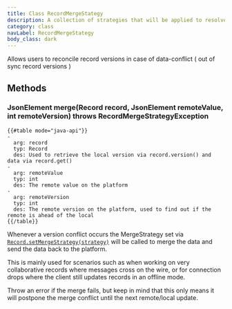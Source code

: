 ```yaml
---
title: Class RecordMergeStategy
description: A collection of strategies that will be applied to resolve data-conflicts
category: class
navLabel: RecordMergeStategy
body_class: dark
---
```


Allows users to reconcile record versions in case of data-conflict ( out of sync record versions )

## Methods

### JsonElement merge(Record record, JsonElement remoteValue, int remoteVersion) throws RecordMergeStrategyException


```
{{#table mode="java-api"}}
-
  arg: record
  typ: Record
  des: Used to retrieve the local version via record.version() and data via record.get()
-
  arg: remoteValue
  typ: int
  des: The remote value on the platform
-
  arg: remoteVersion
  typ: int
  des: The remote version on the platform, used to find out if the remote is ahead of the local
{{/table}}
```

Whenever a version conflict occurs the MergeStrategy set via <a href="./Record#setMergeStrategy(mergeStrategy)"><code>Record.setMergeStrategy(strategy)</code></a> will be called to merge the data and send the data back to the platform.

This is mainly used for scenarios such as when working on very collaborative records where messages cross on the wire, or for connection drops where the client still updates records in an offline mode.

Throw an error if the merge fails, but keep in mind that this only means it will postpone the merge conflict until the next remote/local update.